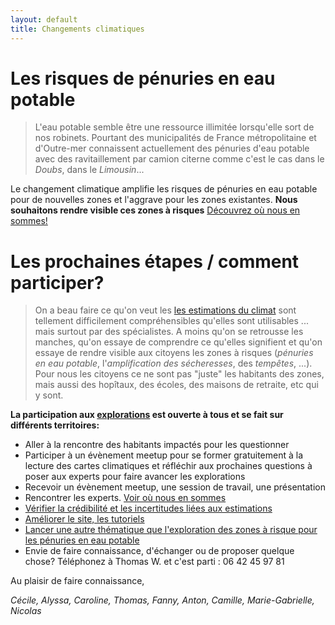 ```yaml
---
layout: default
title: Changements climatiques
---
```


# Les risques de pénuries en eau potable

> L'eau potable semble être une ressource illimitée lorsqu'elle sort de nos robinets. Pourtant des municipalités de France métropolitaine et d'Outre-mer connaissent actuellement des pénuries d'eau potable avec des ravitaillement par camion citerne comme c'est le cas dans le *Doubs*, dans le *Limousin*... 

Le changement climatique amplifie les risques de pénuries en eau potable pour de nouvelles zones et l'aggrave pour les zones existantes. **Nous souhaitons rendre visible ces zones à risques** [Découvrez où nous en sommes!](../risques-penurie-eau)

# Les prochaines étapes / comment participer?

> On a beau faire ce qu'on veut les [les estimations du climat](../donnees) sont tellement difficilement compréhensibles qu'elles sont utilisables ... mais surtout par des spécialistes. A moins qu'on se retrousse les manches, qu'on essaye de comprendre ce qu'elles signifient et qu'on essaye de rendre visible aux citoyens les zones à risques (*pénuries en eau potable*, l'*amplification des sécheresses*, des *tempêtes*, ...). Pour nous les citoyens ce ne sont pas "juste" les habitants des zones, mais aussi des hopîtaux, des écoles, des maisons de retraite, etc qui y sont. 

**La participation aux [explorations](../methode) est ouverte à tous et se fait sur différents territoires:**

* Aller à la rencontre des habitants impactés pour les questionner
* Participer à un évènement meetup pour se former gratuitement à la lecture des cartes climatiques et réfléchir aux prochaines questions à poser aux experts pour faire avancer les explorations
* Recevoir un évènement meetup, une session de travail, une présentation
* Rencontrer les experts. [Voir où nous en sommes](../risques-penurie-eau)
* [Vérifier la crédibilité et les incertitudes liées aux estimations](../donnees)
* [Améliorer le site, les tutoriels](https://github.com/anticiper)
* [Lancer une autre thématique que l'exploration des zones à risque pour les pénuries en eau potable](../methode)
* Envie de faire connaissance, d'échanger ou de proposer quelque chose? Téléphonez à Thomas W. et c'est parti : 06 42 45 97 81

Au plaisir de faire connaissance,

*Cécile, Alyssa, Caroline, Thomas, Fanny, Anton, Camille, Marie-Gabrielle, Nicolas*
